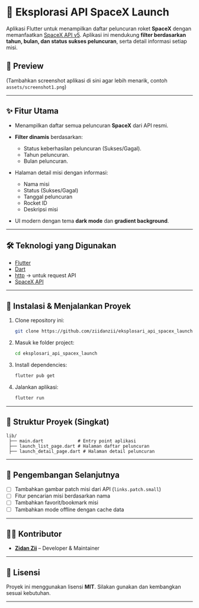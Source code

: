 
# 🚀 Eksplorasi API SpaceX Launch

Aplikasi Flutter untuk menampilkan daftar peluncuran roket **SpaceX** dengan memanfaatkan [SpaceX API v5](https://api.spacexdata.com/v5/launches).
Aplikasi ini mendukung **filter berdasarkan tahun, bulan, dan status sukses peluncuran**, serta detail informasi setiap misi.

## 📸 Preview

(Tambahkan screenshot aplikasi di sini agar lebih menarik, contoh `assets/screenshot1.png`)

---

## ✨ Fitur Utama

* Menampilkan daftar semua peluncuran **SpaceX** dari API resmi.
* **Filter dinamis** berdasarkan:

  * Status keberhasilan peluncuran (Sukses/Gagal).
  * Tahun peluncuran.
  * Bulan peluncuran.
* Halaman detail misi dengan informasi:

  * Nama misi
  * Status (Sukses/Gagal)
  * Tanggal peluncuran
  * Rocket ID
  * Deskripsi misi
* UI modern dengan tema **dark mode** dan **gradient background**.

---

## 🛠️ Teknologi yang Digunakan

* [Flutter](https://flutter.dev/)
* [Dart](https://dart.dev/)
* [http](https://pub.dev/packages/http) → untuk request API
* [SpaceX API](https://github.com/r-spacex/SpaceX-API)

---

## 🚀 Instalasi & Menjalankan Proyek

1. Clone repository ini:

   ```bash
   git clone https://github.com/ziidanzii/eksplosari_api_spacex_launch.git
   ```
2. Masuk ke folder project:

   ```bash
   cd eksplosari_api_spacex_launch
   ```
3. Install dependencies:

   ```bash
   flutter pub get
   ```
4. Jalankan aplikasi:

   ```bash
   flutter run
   ```

---

## 📂 Struktur Proyek (Singkat)

```
lib/
 ├── main.dart             # Entry point aplikasi
 ├── launch_list_page.dart # Halaman daftar peluncuran
 ├── launch_detail_page.dart # Halaman detail peluncuran
```

---

## 🔮 Pengembangan Selanjutnya

* [ ] Tambahkan gambar patch misi dari API (`links.patch.small`)
* [ ] Fitur pencarian misi berdasarkan nama
* [ ] Tambahkan favorit/bookmark misi
* [ ] Tambahkan mode offline dengan cache data

---

## 👨‍💻 Kontributor

* **[Zidan Zii](https://github.com/ziidanzii)** – Developer & Maintainer

---

## 📜 Lisensi

Proyek ini menggunakan lisensi **MIT**. Silakan gunakan dan kembangkan sesuai kebutuhan.

---
